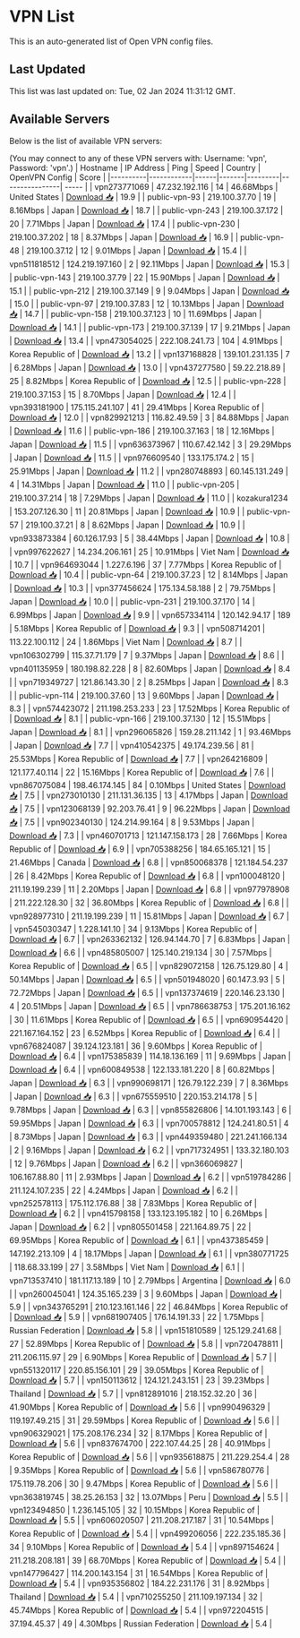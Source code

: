 # VPN List

This is an auto-generated list of Open VPN config files.

## Last Updated

This list was last updated on: Tue, 02 Jan 2024 11:31:12 GMT.

## Available Servers

Below is the list of available VPN servers:

(You may connect to any of these VPN servers with: Username: 'vpn', Password: 'vpn'.)
| Hostname | IP Address | Ping | Speed | Country | OpenVPN Config | Score |
|----------|------------|------|-------|---------|----------------| ----- |
| vpn273771069 | 47.232.192.116 | 14 | 46.68Mbps | United States | [Download 📥](./configs/server_0_US.ovpn) | 19.9 |
| public-vpn-93 | 219.100.37.70 | 19 | 8.16Mbps | Japan | [Download 📥](./configs/server_1_JP.ovpn) | 18.7 |
| public-vpn-243 | 219.100.37.172 | 20 | 7.71Mbps | Japan | [Download 📥](./configs/server_2_JP.ovpn) | 17.4 |
| public-vpn-230 | 219.100.37.202 | 18 | 8.37Mbps | Japan | [Download 📥](./configs/server_3_JP.ovpn) | 16.9 |
| public-vpn-48 | 219.100.37.12 | 12 | 9.01Mbps | Japan | [Download 📥](./configs/server_4_JP.ovpn) | 15.4 |
| vpn511818512 | 124.219.197.160 | 2 | 92.11Mbps | Japan | [Download 📥](./configs/server_5_JP.ovpn) | 15.3 |
| public-vpn-143 | 219.100.37.79 | 22 | 15.90Mbps | Japan | [Download 📥](./configs/server_6_JP.ovpn) | 15.1 |
| public-vpn-212 | 219.100.37.149 | 9 | 9.04Mbps | Japan | [Download 📥](./configs/server_7_JP.ovpn) | 15.0 |
| public-vpn-97 | 219.100.37.83 | 12 | 10.13Mbps | Japan | [Download 📥](./configs/server_8_JP.ovpn) | 14.7 |
| public-vpn-158 | 219.100.37.123 | 10 | 11.69Mbps | Japan | [Download 📥](./configs/server_9_JP.ovpn) | 14.1 |
| public-vpn-173 | 219.100.37.139 | 17 | 9.21Mbps | Japan | [Download 📥](./configs/server_10_JP.ovpn) | 13.4 |
| vpn473054025 | 222.108.241.73 | 104 | 4.91Mbps | Korea Republic of | [Download 📥](./configs/server_11_KR.ovpn) | 13.2 |
| vpn137168828 | 139.101.231.135 | 7 | 6.28Mbps | Japan | [Download 📥](./configs/server_12_JP.ovpn) | 13.0 |
| vpn437277580 | 59.22.218.89 | 25 | 8.82Mbps | Korea Republic of | [Download 📥](./configs/server_13_KR.ovpn) | 12.5 |
| public-vpn-228 | 219.100.37.153 | 15 | 8.70Mbps | Japan | [Download 📥](./configs/server_14_JP.ovpn) | 12.4 |
| vpn393181900 | 175.115.241.107 | 41 | 29.41Mbps | Korea Republic of | [Download 📥](./configs/server_15_KR.ovpn) | 12.0 |
| vpn829921213 | 116.82.49.59 | 3 | 84.88Mbps | Japan | [Download 📥](./configs/server_16_JP.ovpn) | 11.6 |
| public-vpn-186 | 219.100.37.163 | 18 | 12.16Mbps | Japan | [Download 📥](./configs/server_17_JP.ovpn) | 11.5 |
| vpn636373967 | 110.67.42.142 | 3 | 29.29Mbps | Japan | [Download 📥](./configs/server_18_JP.ovpn) | 11.5 |
| vpn976609540 | 133.175.174.2 | 15 | 25.91Mbps | Japan | [Download 📥](./configs/server_19_JP.ovpn) | 11.2 |
| vpn280748893 | 60.145.131.249 | 4 | 14.31Mbps | Japan | [Download 📥](./configs/server_20_JP.ovpn) | 11.0 |
| public-vpn-205 | 219.100.37.214 | 18 | 7.29Mbps | Japan | [Download 📥](./configs/server_21_JP.ovpn) | 11.0 |
| kozakura1234 | 153.207.126.30 | 11 | 20.81Mbps | Japan | [Download 📥](./configs/server_22_JP.ovpn) | 10.9 |
| public-vpn-57 | 219.100.37.21 | 8 | 8.62Mbps | Japan | [Download 📥](./configs/server_23_JP.ovpn) | 10.9 |
| vpn933873384 | 60.126.17.93 | 5 | 38.44Mbps | Japan | [Download 📥](./configs/server_24_JP.ovpn) | 10.8 |
| vpn997622627 | 14.234.206.161 | 25 | 10.91Mbps | Viet Nam | [Download 📥](./configs/server_25_VN.ovpn) | 10.7 |
| vpn964693044 | 1.227.6.196 | 37 | 7.77Mbps | Korea Republic of | [Download 📥](./configs/server_26_KR.ovpn) | 10.4 |
| public-vpn-64 | 219.100.37.23 | 12 | 8.14Mbps | Japan | [Download 📥](./configs/server_27_JP.ovpn) | 10.3 |
| vpn377456624 | 175.134.58.188 | 2 | 79.75Mbps | Japan | [Download 📥](./configs/server_28_JP.ovpn) | 10.0 |
| public-vpn-231 | 219.100.37.170 | 14 | 6.99Mbps | Japan | [Download 📥](./configs/server_29_JP.ovpn) | 9.9 |
| vpn657334114 | 120.142.94.17 | 189 | 5.18Mbps | Korea Republic of | [Download 📥](./configs/server_30_KR.ovpn) | 9.3 |
| vpn508714201 | 113.22.100.112 | 24 | 1.86Mbps | Viet Nam | [Download 📥](./configs/server_31_VN.ovpn) | 8.7 |
| vpn106302799 | 115.37.71.179 | 7 | 9.37Mbps | Japan | [Download 📥](./configs/server_32_JP.ovpn) | 8.6 |
| vpn401135959 | 180.198.82.228 | 8 | 82.60Mbps | Japan | [Download 📥](./configs/server_33_JP.ovpn) | 8.4 |
| vpn719349727 | 121.86.143.30 | 2 | 8.25Mbps | Japan | [Download 📥](./configs/server_34_JP.ovpn) | 8.3 |
| public-vpn-114 | 219.100.37.60 | 13 | 9.60Mbps | Japan | [Download 📥](./configs/server_35_JP.ovpn) | 8.3 |
| vpn574423072 | 211.198.253.233 | 23 | 17.52Mbps | Korea Republic of | [Download 📥](./configs/server_36_KR.ovpn) | 8.1 |
| public-vpn-166 | 219.100.37.130 | 12 | 15.51Mbps | Japan | [Download 📥](./configs/server_37_JP.ovpn) | 8.1 |
| vpn296065826 | 159.28.211.142 | 1 | 93.46Mbps | Japan | [Download 📥](./configs/server_38_JP.ovpn) | 7.7 |
| vpn410542375 | 49.174.239.56 | 81 | 25.53Mbps | Korea Republic of | [Download 📥](./configs/server_39_KR.ovpn) | 7.7 |
| vpn264216809 | 121.177.40.114 | 22 | 15.16Mbps | Korea Republic of | [Download 📥](./configs/server_40_KR.ovpn) | 7.6 |
| vpn867075084 | 198.46.174.145 | 84 | 0.10Mbps | United States | [Download 📥](./configs/server_41_US.ovpn) | 7.5 |
| vpn273010130 | 211.131.36.135 | 13 | 4.17Mbps | Japan | [Download 📥](./configs/server_42_JP.ovpn) | 7.5 |
| vpn123068139 | 92.203.76.41 | 9 | 96.22Mbps | Japan | [Download 📥](./configs/server_43_JP.ovpn) | 7.5 |
| vpn902340130 | 124.214.99.164 | 8 | 9.53Mbps | Japan | [Download 📥](./configs/server_44_JP.ovpn) | 7.3 |
| vpn460701713 | 121.147.158.173 | 28 | 7.66Mbps | Korea Republic of | [Download 📥](./configs/server_45_KR.ovpn) | 6.9 |
| vpn705388256 | 184.65.165.121 | 15 | 21.46Mbps | Canada | [Download 📥](./configs/server_46_CA.ovpn) | 6.8 |
| vpn850068378 | 121.184.54.237 | 26 | 8.42Mbps | Korea Republic of | [Download 📥](./configs/server_47_KR.ovpn) | 6.8 |
| vpn100048120 | 211.19.199.239 | 11 | 2.20Mbps | Japan | [Download 📥](./configs/server_48_JP.ovpn) | 6.8 |
| vpn977978908 | 211.222.128.30 | 32 | 36.80Mbps | Korea Republic of | [Download 📥](./configs/server_49_KR.ovpn) | 6.8 |
| vpn928977310 | 211.19.199.239 | 11 | 15.81Mbps | Japan | [Download 📥](./configs/server_50_JP.ovpn) | 6.7 |
| vpn545030347 | 1.228.141.10 | 34 | 9.13Mbps | Korea Republic of | [Download 📥](./configs/server_51_KR.ovpn) | 6.7 |
| vpn263362132 | 126.94.144.70 | 7 | 6.83Mbps | Japan | [Download 📥](./configs/server_52_JP.ovpn) | 6.6 |
| vpn485805007 | 125.140.219.134 | 30 | 7.57Mbps | Korea Republic of | [Download 📥](./configs/server_53_KR.ovpn) | 6.5 |
| vpn829072158 | 126.75.129.80 | 4 | 50.14Mbps | Japan | [Download 📥](./configs/server_54_JP.ovpn) | 6.5 |
| vpn501948020 | 60.147.3.93 | 5 | 72.72Mbps | Japan | [Download 📥](./configs/server_55_JP.ovpn) | 6.5 |
| vpn137374619 | 220.146.23.130 | 4 | 20.51Mbps | Japan | [Download 📥](./configs/server_56_JP.ovpn) | 6.5 |
| vpn786638753 | 175.201.16.162 | 30 | 11.61Mbps | Korea Republic of | [Download 📥](./configs/server_57_KR.ovpn) | 6.5 |
| vpn690954420 | 221.167.164.152 | 23 | 6.52Mbps | Korea Republic of | [Download 📥](./configs/server_58_KR.ovpn) | 6.4 |
| vpn676824087 | 39.124.123.181 | 36 | 9.60Mbps | Korea Republic of | [Download 📥](./configs/server_59_KR.ovpn) | 6.4 |
| vpn175385839 | 114.18.136.169 | 11 | 9.69Mbps | Japan | [Download 📥](./configs/server_60_JP.ovpn) | 6.4 |
| vpn600849538 | 122.133.181.220 | 8 | 60.82Mbps | Japan | [Download 📥](./configs/server_61_JP.ovpn) | 6.3 |
| vpn990698171 | 126.79.122.239 | 7 | 8.36Mbps | Japan | [Download 📥](./configs/server_62_JP.ovpn) | 6.3 |
| vpn675559510 | 220.153.214.178 | 5 | 9.78Mbps | Japan | [Download 📥](./configs/server_63_JP.ovpn) | 6.3 |
| vpn855826806 | 14.101.193.143 | 6 | 59.95Mbps | Japan | [Download 📥](./configs/server_64_JP.ovpn) | 6.3 |
| vpn700578812 | 124.241.80.51 | 4 | 8.73Mbps | Japan | [Download 📥](./configs/server_65_JP.ovpn) | 6.3 |
| vpn449359480 | 221.241.166.134 | 2 | 9.16Mbps | Japan | [Download 📥](./configs/server_66_JP.ovpn) | 6.2 |
| vpn717324951 | 133.32.180.103 | 12 | 9.76Mbps | Japan | [Download 📥](./configs/server_67_JP.ovpn) | 6.2 |
| vpn366069827 | 106.167.88.80 | 11 | 2.93Mbps | Japan | [Download 📥](./configs/server_68_JP.ovpn) | 6.2 |
| vpn519784286 | 211.124.107.235 | 22 | 4.24Mbps | Japan | [Download 📥](./configs/server_69_JP.ovpn) | 6.2 |
| vpn252578113 | 175.112.176.88 | 38 | 7.83Mbps | Korea Republic of | [Download 📥](./configs/server_70_KR.ovpn) | 6.2 |
| vpn415798158 | 133.123.195.182 | 10 | 6.26Mbps | Japan | [Download 📥](./configs/server_71_JP.ovpn) | 6.2 |
| vpn805501458 | 221.164.89.75 | 22 | 69.95Mbps | Korea Republic of | [Download 📥](./configs/server_72_KR.ovpn) | 6.1 |
| vpn437385459 | 147.192.213.109 | 4 | 18.17Mbps | Japan | [Download 📥](./configs/server_73_JP.ovpn) | 6.1 |
| vpn380771725 | 118.68.33.199 | 27 | 3.58Mbps | Viet Nam | [Download 📥](./configs/server_74_VN.ovpn) | 6.1 |
| vpn713537410 | 181.117.13.189 | 10 | 2.79Mbps | Argentina | [Download 📥](./configs/server_75_AR.ovpn) | 6.0 |
| vpn260045041 | 124.35.165.239 | 3 | 9.60Mbps | Japan | [Download 📥](./configs/server_76_JP.ovpn) | 5.9 |
| vpn343765291 | 210.123.161.146 | 22 | 46.84Mbps | Korea Republic of | [Download 📥](./configs/server_77_KR.ovpn) | 5.9 |
| vpn681907405 | 176.14.191.33 | 22 | 1.75Mbps | Russian Federation | [Download 📥](./configs/server_78_RU.ovpn) | 5.8 |
| vpn151810589 | 125.129.241.68 | 27 | 52.89Mbps | Korea Republic of | [Download 📥](./configs/server_79_KR.ovpn) | 5.8 |
| vpn720478811 | 211.206.115.97 | 29 | 6.90Mbps | Korea Republic of | [Download 📥](./configs/server_80_KR.ovpn) | 5.7 |
| vpn551320117 | 220.85.156.101 | 29 | 39.05Mbps | Korea Republic of | [Download 📥](./configs/server_81_KR.ovpn) | 5.7 |
| vpn150113612 | 124.121.243.151 | 23 | 39.23Mbps | Thailand | [Download 📥](./configs/server_82_TH.ovpn) | 5.7 |
| vpn812891016 | 218.152.32.20 | 36 | 41.90Mbps | Korea Republic of | [Download 📥](./configs/server_83_KR.ovpn) | 5.6 |
| vpn990496329 | 119.197.49.215 | 31 | 29.59Mbps | Korea Republic of | [Download 📥](./configs/server_84_KR.ovpn) | 5.6 |
| vpn906329021 | 175.208.176.234 | 32 | 8.17Mbps | Korea Republic of | [Download 📥](./configs/server_85_KR.ovpn) | 5.6 |
| vpn837674700 | 222.107.44.25 | 28 | 40.91Mbps | Korea Republic of | [Download 📥](./configs/server_86_KR.ovpn) | 5.6 |
| vpn935618875 | 211.229.254.4 | 28 | 9.35Mbps | Korea Republic of | [Download 📥](./configs/server_87_KR.ovpn) | 5.6 |
| vpn586780776 | 175.119.78.206 | 30 | 9.47Mbps | Korea Republic of | [Download 📥](./configs/server_88_KR.ovpn) | 5.6 |
| vpn363819745 | 38.25.26.153 | 32 | 13.07Mbps | Peru | [Download 📥](./configs/server_89_PE.ovpn) | 5.5 |
| vpn123494850 | 1.236.145.105 | 32 | 10.15Mbps | Korea Republic of | [Download 📥](./configs/server_90_KR.ovpn) | 5.5 |
| vpn606020507 | 211.208.217.187 | 31 | 10.54Mbps | Korea Republic of | [Download 📥](./configs/server_91_KR.ovpn) | 5.4 |
| vpn499206056 | 222.235.185.36 | 34 | 9.10Mbps | Korea Republic of | [Download 📥](./configs/server_92_KR.ovpn) | 5.4 |
| vpn897154624 | 211.218.208.181 | 39 | 68.70Mbps | Korea Republic of | [Download 📥](./configs/server_93_KR.ovpn) | 5.4 |
| vpn147796427 | 114.200.143.154 | 31 | 16.54Mbps | Korea Republic of | [Download 📥](./configs/server_94_KR.ovpn) | 5.4 |
| vpn935356802 | 184.22.231.176 | 31 | 8.92Mbps | Thailand | [Download 📥](./configs/server_95_TH.ovpn) | 5.4 |
| vpn710255250 | 211.109.197.134 | 32 | 45.74Mbps | Korea Republic of | [Download 📥](./configs/server_96_KR.ovpn) | 5.4 |
| vpn972204515 | 37.194.45.37 | 49 | 4.30Mbps | Russian Federation | [Download 📥](./configs/server_97_RU.ovpn) | 5.4 |
